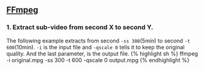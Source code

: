 ## [FFmpeg](https://www.ffmpeg.org)


### 1. Extract sub-video from second X to second Y. 
The following example extracts from second `-ss 300`(5min) to second `-t 600`(10min). `-i` is the input file and `-qscale 0` tells it to keep the original quality. And the last parameter, is the output file.
{% highlight sh %}
ffmpeg -i original.mpg -ss 300 -t 600 -qscale 0 output.mpg
{% endhighlight %}